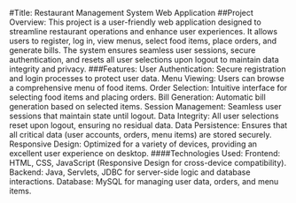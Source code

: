 #Title: Restaurant Management System Web Application
##Project Overview: This project is a user-friendly web application designed to streamline restaurant operations and enhance user experiences. It allows users to register, log in, view menus, select food items, place orders, and generate bills. The system ensures seamless user sessions, secure authentication, and resets all user selections upon logout to maintain data integrity and privacy.
###Features:
User Authentication: Secure registration and login processes to protect user data.
Menu Viewing: Users can browse a comprehensive menu of food items.
Order Selection: Intuitive interface for selecting food items and placing orders.
Bill Generation: Automatic bill generation based on selected items.
Session Management: Seamless user sessions that maintain state until logout.
Data Integrity: All user selections reset upon logout, ensuring no residual data.
Data Persistence: Ensures that all critical data (user accounts, orders, menu items) are stored securely.
Responsive Design: Optimized for a variety of devices, providing an excellent user experience on desktop.
####Technologies Used:
Frontend: HTML, CSS, JavaScript (Responsive Design for cross-device compatibility).
Backend: Java, Servlets, JDBC for server-side logic and database interactions.
Database: MySQL for managing user data, orders, and menu items.
